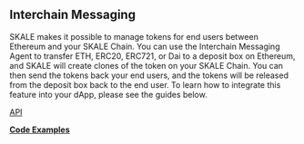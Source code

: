 
## Interchain Messaging

SKALE makes it possible to manage tokens for end users between Ethereum and your SKALE Chain. You can use the Interchain Messaging Agent to transfer ETH, ERC20, ERC721, or Dai to a deposit box on Ethereum, and SKALE will create clones of the token on your SKALE Chain. You can then send the tokens back your end users, and the tokens will be released from the deposit box back to the end user. To learn how to integrate this feature into your dApp, please see the guides below.  

[API](https://developers.skale.network/interchain-messaging-api)

[**Code Examples**](https://developers.skale.network/interchain-messaging-agent-code-samples)